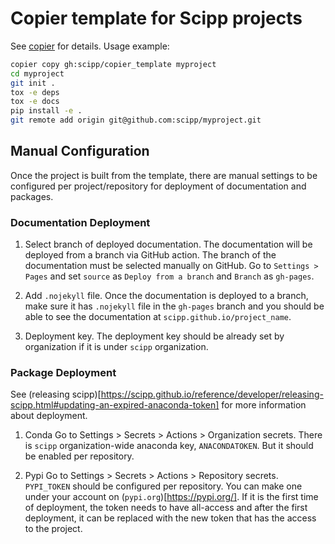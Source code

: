 # Copier template for Scipp projects

See [copier](https://copier.readthedocs.io/en/stable/) for details.
Usage example:

```sh
copier copy gh:scipp/copier_template myproject
cd myproject
git init .
tox -e deps
tox -e docs
pip install -e .
git remote add origin git@github.com:scipp/myproject.git
```

## Manual Configuration
Once the project is built from the template, there are manual settings to be configured per project/repository for deployment of documentation and packages.

### Documentation Deployment
1. Select branch of deployed documentation.
  The documentation will be deployed from a branch via GitHub action.
  The branch of the documentation must be selected manually on GitHub.
  Go to `Settings > Pages` and set `source` as  `Deploy from a branch` and `Branch` as `gh-pages`.

2. Add `.nojekyll` file.
  Once the documentation is deployed to a branch, make sure it has `.nojekyll` file in the `gh-pages` branch and you should be able to see the documentation at `scipp.github.io/project_name`.

3. Deployment key.
  The deployment key should be already set by organization if it is under `scipp` organization.

### Package Deployment
See (releasing scipp)[https://scipp.github.io/reference/developer/releasing-scipp.html#updating-an-expired-anaconda-token] for more information about deployment.

1. Conda
Go to Settings > Secrets > Actions > Organization secrets.
There is `scipp` organization-wide anaconda key, `ANACONDATOKEN`. But it should be enabled per repository.

2. Pypi
Go to Settings > Secrets > Actions > Repository secrets.
`PYPI_TOKEN` should be configured per repository.
You can make one under your account on (`pypi.org`)[https://pypi.org/].
If it is the first time of deployment, the token needs to have all-access and after the first deployment, it can be replaced with the new token that has the access to the project.
